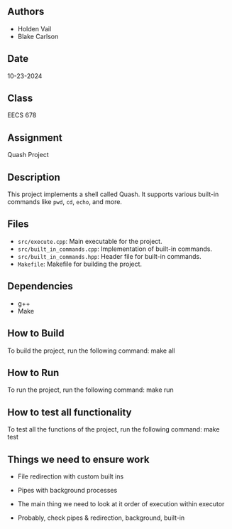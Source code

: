 ## Authors
- Holden Vail
- Blake Carlson

## Date
10-23-2024

## Class
EECS 678

## Assignment
Quash Project

## Description
This project implements a shell called Quash. It supports various built-in commands like `pwd`, `cd`, `echo`, and more.

## Files
- `src/execute.cpp`: Main executable for the project.
- `src/built_in_commands.cpp`: Implementation of built-in commands.
- `src/built_in_commands.hpp`: Header file for built-in commands.
- `Makefile`: Makefile for building the project.

## Dependencies
- g++
- Make

## How to Build
To build the project, run the following command: make all

## How to Run
To run the project, run the following command: make run

## How to test all functionality
To test all the functions of the project, run the following command: make test


## Things we need to ensure work
- File redirection with custom built ins
- Pipes with background processes

- The main thing we need to look at it order of execution within executor
- Probably, check  pipes & redirection, background, built-in

